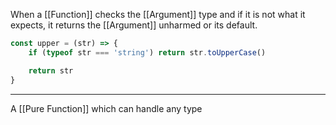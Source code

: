 When a  [[Function]] checks the  [[Argument]] type and if it is not what it expects, it returns the [[Argument]] unharmed or its default.

```js
const upper = (str) => {
    if (typeof str === 'string') return str.toUpperCase()

    return str
}
```

---

A [[Pure Function]] which can handle any type
